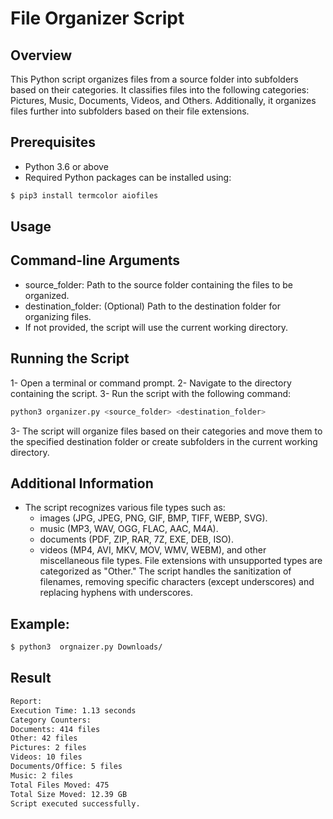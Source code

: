 # File Organizer Script
## Overview
This Python script organizes files from a source folder into subfolders based on their categories. It classifies files into the following categories: Pictures, Music, Documents, Videos, and Others. Additionally, it organizes files further into subfolders based on their file extensions.

## Prerequisites
- Python 3.6 or above
- Required Python packages can be installed using:
```zsh
$ pip3 install termcolor aiofiles

```
## Usage
## Command-line Arguments
- source_folder: Path to the source folder containing the files to be organized.
- destination_folder: (Optional) Path to the destination folder for organizing files.
- If not provided, the script will use the current working directory.
## Running the Script
1- Open a terminal or command prompt.
2- Navigate to the directory containing the script.
3- Run the script with the following command:
```zsh
python3 organizer.py <source_folder> <destination_folder> 
```
3- The script will organize files based on their categories and move them to the specified destination folder or create subfolders in the current working directory.

## Additional Information
- The script recognizes various file types such as:
  - images (JPG, JPEG, PNG, GIF, BMP, TIFF, WEBP, SVG).
  - music (MP3, WAV, OGG, FLAC, AAC, M4A).
  - documents (PDF, ZIP, RAR, 7Z, EXE, DEB, ISO).
  - videos (MP4, AVI, MKV, MOV, WMV, WEBM), and other miscellaneous file types.
File extensions with unsupported types are categorized as "Other."
The script handles the sanitization of filenames, removing specific characters (except underscores) and replacing hyphens with underscores.
## Example:
```zsh
$ python3  orgnaizer.py Downloads/
```
## Result
```zsh
Report:
Execution Time: 1.13 seconds
Category Counters:
Documents: 414 files
Other: 42 files
Pictures: 2 files
Videos: 10 files
Documents/Office: 5 files
Music: 2 files
Total Files Moved: 475
Total Size Moved: 12.39 GB
Script executed successfully.

```

